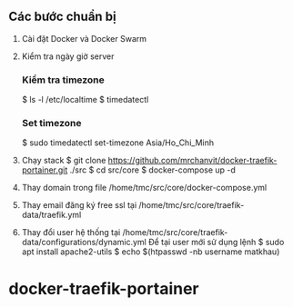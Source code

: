 ## Các bước chuẩn bị

1. Cài đặt Docker và Docker Swarm
2. Kiểm tra ngày giờ server
    ### Kiểm tra timezone
    $ ls -l /etc/localtime
    $ timedatectl

    ### Set timezone
    $ sudo timedatectl set-timezone Asia/Ho_Chi_Minh

3. Chạy stack
$ git clone https://github.com/mrchanvit/docker-traefik-portainer.git ./src
$ cd src/core
$ docker-compose up -d

4. Thay domain trong file /home/tmc/src/core/docker-compose.yml
5. Thay email đăng ký free ssl tại /home/tmc/src/core/traefik-data/traefik.yml
6. Thay đổi user hệ thống tại /home/tmc/src/core/traefik-data/configurations/dynamic.yml
    Để tại user mới sử dụng lệnh 
    $ sudo apt install apache2-utils
    $ echo $(htpasswd -nb username matkhau)


# docker-traefik-portainer
